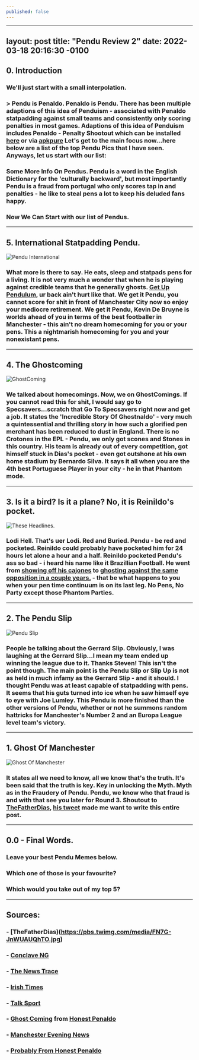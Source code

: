 ```yaml
---
published: false
---
```

---
layout: post
title:  "Pendu Review 2"
date:   2022-03-18 20:16:30 -0100
---

## 0. Introduction

### We'll just start with a small interpolation.

### > Pendu is Penaldo. Penaldo is Pendu. There has been multiple adaptions of this idea of Penduism - associated with Penaldo statpadding against small teams and consistently only scoring penalties in most games. Adaptions of this idea of Penduism includes Penaldo - Penalty Shootout which can be installed [here](https://play.google.com/store/apps/details?id=air.Penaldo) or via [apkpure](https://apkpure.com/penaldo-penalty-shoot-out/air.Penaldo) Let's get to the main focus now...here below are a list of the top Pendu Pics that I have seen. Anyways, let us start with our list:

### Some More Info On Pendus. Pendu is a word in the English Dictionary for the 'culturally backward', but most importantly Pendu is a fraud from portugal who only scores tap in and penalties - he like to steal pens a lot to keep his deluded fans happy.

### Now We Can Start with our list of Pendus.

---------------------------------------
## 5. International Statpadding Pendu.

![Pendu International](https://pbs.twimg.com/media/EyNxKsyWEAIL2Z7.jpg)

### What more is there to say. He eats, sleep and statpads pens for a living. It is not very much a wonder that when he is playing against credible teams that he generally ghosts. [Get Up Pendulum](https://i2-prod.manchestereveningnews.co.uk/incoming/article22105429.ece/ALTERNATES/s615/0_GettyImages-1351657675.jpg), ur back ain't hurt like that. We get it Pendu, you cannot score for shit in front of Manchester City now so enjoy your mediocre retirement. We get it Pendu, Kevin De Bruyne is worlds ahead of you in terms of the best footballer in Manchester - this ain't no dream homecoming for you or your pens. This a nightmarish homecoming for you and your nonexistant pens.

---------------------------------------
## 4. The Ghostcoming

![GhostComing](https://pbs.twimg.com/media/EyeG-P_VcAQOLYy.jpg)

### We talked about homecomings. Now, we on GhostComings. If you cannot read this for shit, I would say go to Specsavers...scratch that Go To Specsavers right now and get a job. It states the 'Incredible Story Of Ghostnaldo' - very much a quintessential and thrilling story in how such a glorified pen merchant has been reduced to dust in England. There is no Crotones in the EPL - Pendu, we only got scones and Stones in this country. His team is already out of every competition, got himself stuck in Dias's pocket - even got outshone at his own home stadium by Bernardo Silva. It says it all when you are the 4th best Portuguese Player in your city - he in that Phantom mode.

---------------------------------------
## 3. Is it a bird? Is it a plane? No, it is Reinildo's pocket.

![These Headlines.](https://thenewstrace.com/wp-content/uploads/2022/03/4BQD5OTYZBDLLOAEFZJJHTPNJQ.jpg)

### Lodi Hell. That's uer Lodi. Red and Buried. Pendu - be red and pocketed. Reinildo could probably have pocketed him for 24 hours let alone a hour and a half. Reinildo pocketed Pendu's ass so bad - i heard his name like it Brazillian Football. He went from [showing off his cajones](https://talksport.com/wp-content/uploads/sites/5/2019/03/GettyImages-1130139055.jpg) to [ghosting against the same opposition in a couple years.](https://www.irishtimes.com/polopoly_fs/1.4829694.1647531014!/image/image.jpg) - that be what happens to you when your pen time continuum is on its last leg. No Pens, No Party except those Phantom Parties.

---------------------------------------
## 2. The Pendu Slip

![Pendu Slip](https://www.theconclaveng.com/wp-content/uploads/2022/02/IMG-20220205-WA0024.jpg)

### People be talking about the Gerrard Slip. Obviously, I was laughing at the Gerrard Slip...I mean my team ended up winning the league due to it. Thanks Steven! This isn't the point though. The main point is the Pendu Slip or Slip Up is not as held in much infamy as the Gerrard Slip - and it should. I thought Pendu was at least capable of statpadding with pens. It seems that his guts turned into ice when he saw himself eye to eye with Joe Lumley. This Pendu is more finished than the other versions of Pendu, whether or not he summons random hattricks for Manchester's Number 2 and an Europa League level team's victory.

---------------------------------------
## 1. Ghost Of Manchester

![Ghost Of Manchester](https://pbs.twimg.com/media/FN7G-JnWUAUQhTO)

### It states all we need to know, all we know that's the truth. It's been said that the truth is key. Key in unlocking the Myth. Myth as in the Fraudery of Pendu. Pendu, we know who that fraud is and with that see you later for Round 3. Shoutout to [TheFatherDias](https://twitter.com/TheFatherDias), [his tweet](https://twitter.com/TheFatherDias/status/1503858100356460548) made me want to write this entire post.

---------------------------------------
## 0.0 - Final Words.

### Leave your best Pendu Memes below.
### Which one of those is your favourite?
### Which would you take out of my top 5?

----
## Sources: 

### - [TheFatherDias)(https://pbs.twimg.com/media/FN7G-JnWUAUQhTO.jpg)

### - [Conclave NG](https://www.theconclaveng.com/wp-content/uploads/2022/02/IMG-20220205-WA0024.jpg)

### - [The News Trace](https://thenewstrace.com/wp-content/uploads/2022/03/4BQD5OTYZBDLLOAEFZJJHTPNJQ.jpg)

### - [Irish Times](https://www.irishtimes.com/polopoly_fs/1.4829694.1647531014!/image/image.jpg)

### - [Talk Sport](https://www.irishtimes.com/polopoly_fs/1.4829694.1647531014!/image/image.jpg)

### - [Ghost Coming](https://pbs.twimg.com/media/EyeG-P_VcAQOLYy.jpg) from [Honest Penaldo](https://twitter.com/HonestPenaldo)

### - [Manchester Evening News](https://i2-prod.manchestereveningnews.co.uk/incoming/article22105429.ece/ALTERNATES/s615/0_GettyImages-1351657675.jpg)

### - [Probably From Honest Penaldo](https://pbs.twimg.com/media/EyNxKsyWEAIL2Z7.jpg)

    





